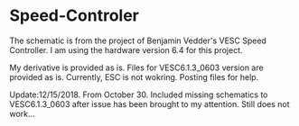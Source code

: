 # Speed-Controler
The schematic is from the project of Benjamin Vedder's VESC Speed Controller.
I am using the hardware version 6.4 for this project.

My derivative is provided as is. Files for VESC6.1.3_0603 version are provided as is. Currently, ESC is not wokring. Posting files for help.

Update:12/15/2018. From October 30. Included missing schematics to VESC6.1.3_0603 after issue has been brought to my attention. Still does not work...
